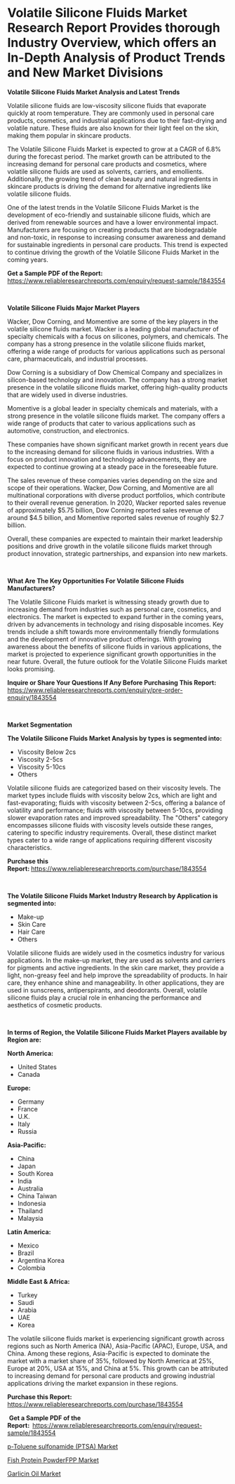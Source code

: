 <p><h1>Volatile Silicone Fluids Market Research Report Provides thorough Industry Overview, which offers an In-Depth Analysis of Product Trends and New Market Divisions</h1></p><p><strong>Volatile Silicone Fluids Market Analysis and Latest Trends</strong></p>
<p><p>Volatile silicone fluids are low-viscosity silicone fluids that evaporate quickly at room temperature. They are commonly used in personal care products, cosmetics, and industrial applications due to their fast-drying and volatile nature. These fluids are also known for their light feel on the skin, making them popular in skincare products.</p><p>The Volatile Silicone Fluids Market is expected to grow at a CAGR of 6.8% during the forecast period. The market growth can be attributed to the increasing demand for personal care products and cosmetics, where volatile silicone fluids are used as solvents, carriers, and emollients. Additionally, the growing trend of clean beauty and natural ingredients in skincare products is driving the demand for alternative ingredients like volatile silicone fluids.</p><p>One of the latest trends in the Volatile Silicone Fluids Market is the development of eco-friendly and sustainable silicone fluids, which are derived from renewable sources and have a lower environmental impact. Manufacturers are focusing on creating products that are biodegradable and non-toxic, in response to increasing consumer awareness and demand for sustainable ingredients in personal care products. This trend is expected to continue driving the growth of the Volatile Silicone Fluids Market in the coming years.</p></p>
<p><strong>Get a Sample PDF of the Report:&nbsp;</strong> <a href="https://www.reliableresearchreports.com/enquiry/request-sample/1843554">https://www.reliableresearchreports.com/enquiry/request-sample/1843554</a></p>
<p>&nbsp;</p>
<p><strong>Volatile Silicone Fluids Major Market Players</strong></p>
<p><p>Wacker, Dow Corning, and Momentive are some of the key players in the volatile silicone fluids market. Wacker is a leading global manufacturer of specialty chemicals with a focus on silicones, polymers, and chemicals. The company has a strong presence in the volatile silicone fluids market, offering a wide range of products for various applications such as personal care, pharmaceuticals, and industrial processes.</p><p>Dow Corning is a subsidiary of Dow Chemical Company and specializes in silicon-based technology and innovation. The company has a strong market presence in the volatile silicone fluids market, offering high-quality products that are widely used in diverse industries.</p><p>Momentive is a global leader in specialty chemicals and materials, with a strong presence in the volatile silicone fluids market. The company offers a wide range of products that cater to various applications such as automotive, construction, and electronics.</p><p>These companies have shown significant market growth in recent years due to the increasing demand for silicone fluids in various industries. With a focus on product innovation and technology advancements, they are expected to continue growing at a steady pace in the foreseeable future.</p><p>The sales revenue of these companies varies depending on the size and scope of their operations. Wacker, Dow Corning, and Momentive are all multinational corporations with diverse product portfolios, which contribute to their overall revenue generation. In 2020, Wacker reported sales revenue of approximately $5.75 billion, Dow Corning reported sales revenue of around $4.5 billion, and Momentive reported sales revenue of roughly $2.7 billion.</p><p>Overall, these companies are expected to maintain their market leadership positions and drive growth in the volatile silicone fluids market through product innovation, strategic partnerships, and expansion into new markets.</p></p>
<p>&nbsp;</p>
<p><strong>What Are The Key Opportunities For Volatile Silicone Fluids Manufacturers?</strong></p>
<p><p>The Volatile Silicone Fluids market is witnessing steady growth due to increasing demand from industries such as personal care, cosmetics, and electronics. The market is expected to expand further in the coming years, driven by advancements in technology and rising disposable incomes. Key trends include a shift towards more environmentally friendly formulations and the development of innovative product offerings. With growing awareness about the benefits of silicone fluids in various applications, the market is projected to experience significant growth opportunities in the near future. Overall, the future outlook for the Volatile Silicone Fluids market looks promising.</p></p>
<p><strong>Inquire or Share Your Questions If Any Before Purchasing This Report:</strong> <a href="https://www.reliableresearchreports.com/enquiry/pre-order-enquiry/1843554">https://www.reliableresearchreports.com/enquiry/pre-order-enquiry/1843554</a></p>
<p>&nbsp;</p>
<p><strong>Market Segmentation</strong></p>
<p><strong>The Volatile Silicone Fluids Market Analysis by types is segmented into:</strong></p>
<p><ul><li>Viscosity Below 2cs</li><li>Viscosity 2-5cs</li><li>Viscosity 5-10cs</li><li>Others</li></ul></p>
<p><p>Volatile silicone fluids are categorized based on their viscosity levels. The market types include fluids with viscosity below 2cs, which are light and fast-evaporating; fluids with viscosity between 2-5cs, offering a balance of volatility and performance; fluids with viscosity between 5-10cs, providing slower evaporation rates and improved spreadability. The "Others" category encompasses silicone fluids with viscosity levels outside these ranges, catering to specific industry requirements. Overall, these distinct market types cater to a wide range of applications requiring different viscosity characteristics.</p></p>
<p><strong>Purchase this Report:&nbsp;</strong><a href="https://www.reliableresearchreports.com/purchase/1843554">https://www.reliableresearchreports.com/purchase/1843554</a></p>
<p>&nbsp;</p>
<p><strong>The Volatile Silicone Fluids Market Industry Research by Application is segmented into:</strong></p>
<p><ul><li>Make-up</li><li>Skin Care</li><li>Hair Care</li><li>Others</li></ul></p>
<p><p>Volatile silicone fluids are widely used in the cosmetics industry for various applications. In the make-up market, they are used as solvents and carriers for pigments and active ingredients. In the skin care market, they provide a light, non-greasy feel and help improve the spreadability of products. In hair care, they enhance shine and manageability. In other applications, they are used in sunscreens, antiperspirants, and deodorants. Overall, volatile silicone fluids play a crucial role in enhancing the performance and aesthetics of cosmetic products.</p></p>
<p>&nbsp;</p>
<p><strong>In terms of Region, the Volatile Silicone Fluids Market Players available by Region are:</strong></p>
<p>
    <p> <strong> North America: </strong>
        <ul>
            <li>United States</li>
            <li>Canada</li>
        </ul>
        </p> 
    <p> <strong> Europe: </strong>
        <ul>
            <li>Germany</li>
            <li>France</li>
            <li>U.K.</li>
            <li>Italy</li>
            <li>Russia</li>
        </ul>
        </p> 
    <p> <strong> Asia-Pacific: </strong>
        <ul>
            <li>China</li>
            <li>Japan</li>
            <li>South Korea</li>
            <li>India</li>
            <li>Australia</li>
            <li>China Taiwan</li>
            <li>Indonesia</li>
            <li>Thailand</li>
            <li>Malaysia</li>
        </ul>
        </p> 
    <p> <strong> Latin America: </strong>
        <ul>
            <li>Mexico</li>
            <li>Brazil</li>
            <li>Argentina Korea</li>
            <li>Colombia</li>
        </ul>
        </p> 
    <p> <strong> Middle East & Africa: </strong>
        <ul>
            <li>Turkey</li>
            <li>Saudi</li>
            <li>Arabia</li>
            <li>UAE</li>
            <li>Korea</li>
        </ul>
    </p>
    </p>
<p><p>The volatile silicone fluids market is experiencing significant growth across regions such as North America (NA), Asia-Pacific (APAC), Europe, USA, and China. Among these regions, Asia-Pacific is expected to dominate the market with a market share of 35%, followed by North America at 25%, Europe at 20%, USA at 15%, and China at 5%. This growth can be attributed to increasing demand for personal care products and growing industrial applications driving the market expansion in these regions.</p></p>
<p><strong>Purchase this Report: </strong><a href="https://www.reliableresearchreports.com/purchase/1843554">https://www.reliableresearchreports.com/purchase/1843554</a></p>
<p>&nbsp;<strong>Get a Sample PDF of the Report:&nbsp;&nbsp;</strong><a href="https://www.reliableresearchreports.com/enquiry/request-sample/1843554">https://www.reliableresearchreports.com/enquiry/request-sample/1843554</a></p>
<p><strong></strong></p>
<p><p><a href="https://github.com/markusgodoy/Market-Research-Report-List-2/blob/main/p-toluene-sulfonamide-ptsa-market.md">p-Toluene sulfonamide (PTSA) Market</a></p><p><a href="https://cute-banjo-8ca.notion.site/Fish-Protein-PowderFPP-Market-Size-Growth-and-Forecast-from-2024-2031-34775672479a49f9b6d927b3e39bf7b7">Fish Protein PowderFPP Market</a></p><p><a href="https://meowing-lemming-dd3.notion.site/Garlicin-Oil-Market-Size-Furnishes-Valuable-Information-Encompassing-Market-Share-Market-Trends-an-ceab4af354d14652949f6d361c20e1f1">Garlicin Oil Market</a></p></p>